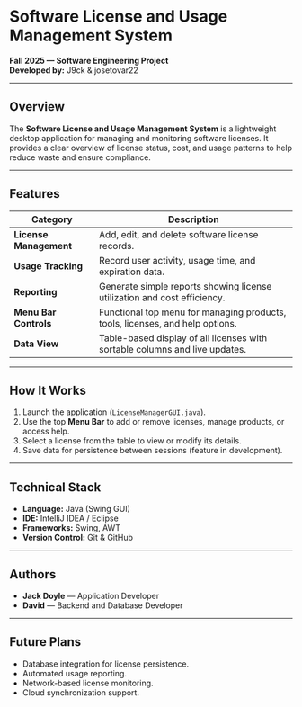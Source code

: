 # Software License and Usage Management System  
**Fall 2025 — Software Engineering Project**  
**Developed by:** J9ck & josetovar22  

---

## Overview  
The **Software License and Usage Management System** is a lightweight desktop application for managing and monitoring software licenses. It provides a clear overview of license status, cost, and usage patterns to help reduce waste and ensure compliance.

---

## Features  
| Category | Description |
|-----------|-------------|
| **License Management** | Add, edit, and delete software license records. |
| **Usage Tracking** | Record user activity, usage time, and expiration data. |
| **Reporting** | Generate simple reports showing license utilization and cost efficiency. |
| **Menu Bar Controls** | Functional top menu for managing products, tools, licenses, and help options. |
| **Data View** | Table-based display of all licenses with sortable columns and live updates. |

---

## How It Works  
1. Launch the application (`LicenseManagerGUI.java`).  
2. Use the top **Menu Bar** to add or remove licenses, manage products, or access help.  
3. Select a license from the table to view or modify its details.  
4. Save data for persistence between sessions (feature in development).  

---

## Technical Stack  
- **Language:** Java (Swing GUI)  
- **IDE:** IntelliJ IDEA / Eclipse  
- **Frameworks:** Swing, AWT  
- **Version Control:** Git & GitHub  

---

## Authors  
- **Jack Doyle** — Application Developer  
- **David** — Backend and Database Developer  

---

## Future Plans  
- Database integration for license persistence.  
- Automated usage reporting.  
- Network-based license monitoring.  
- Cloud synchronization support.  

